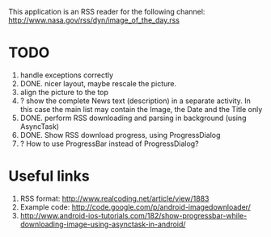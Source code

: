 This application is an RSS reader for the following channel:
	http://www.nasa.gov/rss/dyn/image_of_the_day.rss


TODO
====

1. handle exceptions correctly
2. DONE. nicer layout, maybe rescale the picture. 
3. align the picture to the top
4. ? show the complete News text (description) in a separate activity. In this case the main list may contain the Image, the Date and the Title only
5. DONE. perform RSS downloading and parsing in background (using AsyncTask)
6. DONE. Show RSS download progress, using ProgressDialog
7. ? How to use ProgressBar instead of ProgressDialog?

Useful links
============

1. RSS format: http://www.realcoding.net/article/view/1883
2. Example code: http://code.google.com/p/android-imagedownloader/
3. http://www.android-ios-tutorials.com/182/show-progressbar-while-downloading-image-using-asynctask-in-android/

